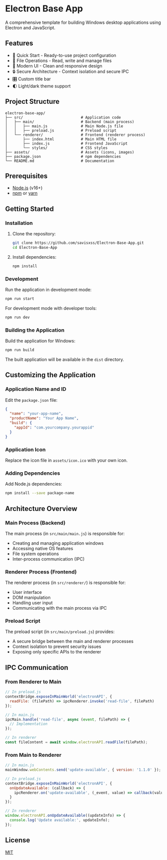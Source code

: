# Electron Base App

A comprehensive template for building Windows desktop applications using Electron and JavaScript.

## Features

- 🚀 Quick Start - Ready-to-use project configuration
- 📁 File Operations - Read, write and manage files
- 🎨 Modern UI - Clean and responsive design
- 🔒 Secure Architecture - Context isolation and secure IPC
- 🎛️ Custom title bar
- 🌓 Light/dark theme support

## Project Structure

```
electron-base-app/
├── src/                          # Application code
│   ├── main/                     # Backend (main process)
│   │   ├── main.js               # Main Node.js file
│   │   ├── preload.js            # Preload script
│   └── renderer/                 # Frontend (renderer process)
│       ├── index.html            # Main HTML file
│       ├── index.js              # Frontend JavaScript
│       └── styles/               # CSS styles
├── assets/                       # Assets (icons, images)
├── package.json                  # npm dependencies
└── README.md                     # Documentation
```

## Prerequisites

- [Node.js](https://nodejs.org/) (v16+)
- [npm](https://www.npmjs.com/) or [yarn](https://yarnpkg.com/)

## Getting Started

### Installation

1. Clone the repository:
   ```bash
   git clone https://github.com/savisxss/Electron-Base-App.git
   cd Electron-Base-App
   ```

2. Install dependencies:
   ```bash
   npm install
   ```

### Development

Run the application in development mode:
```bash
npm run start
```

For development mode with developer tools:
```bash
npm run dev
```

### Building the Application

Build the application for Windows:
```bash
npm run build
```

The built application will be available in the `dist` directory.

## Customizing the Application

### Application Name and ID

Edit the `package.json` file:
```json
{
  "name": "your-app-name",
  "productName": "Your App Name",
  "build": {
    "appId": "com.yourcompany.yourappid"
  }
}
```

### Application Icon

Replace the icon file in `assets/icon.ico` with your own icon.

### Adding Dependencies

Add Node.js dependencies:
```bash
npm install --save package-name
```

## Architecture Overview

### Main Process (Backend)

The main process (in `src/main/main.js`) is responsible for:
- Creating and managing application windows
- Accessing native OS features
- File system operations
- Inter-process communication (IPC)

### Renderer Process (Frontend)

The renderer process (in `src/renderer/`) is responsible for:
- User interface
- DOM manipulation
- Handling user input
- Communicating with the main process via IPC

### Preload Script

The preload script (in `src/main/preload.js`) provides:
- A secure bridge between the main and renderer processes
- Context isolation to prevent security issues
- Exposing only specific APIs to the renderer

## IPC Communication

### From Renderer to Main

```javascript
// In preload.js
contextBridge.exposeInMainWorld('electronAPI', {
  readFile: (filePath) => ipcRenderer.invoke('read-file', filePath)
});

// In main.js
ipcMain.handle('read-file', async (event, filePath) => {
  // Implementation
});

// In renderer
const fileContent = await window.electronAPI.readFile(filePath);
```

### From Main to Renderer

```javascript
// In main.js
mainWindow.webContents.send('update-available', { version: '1.1.0' });

// In preload.js
contextBridge.exposeInMainWorld('electronAPI', {
  onUpdateAvailable: (callback) => {
    ipcRenderer.on('update-available', (_event, value) => callback(value));
  }
});

// In renderer
window.electronAPI.onUpdateAvailable((updateInfo) => {
  console.log('Update available:', updateInfo);
});
```

## License

[MIT](LICENSE)